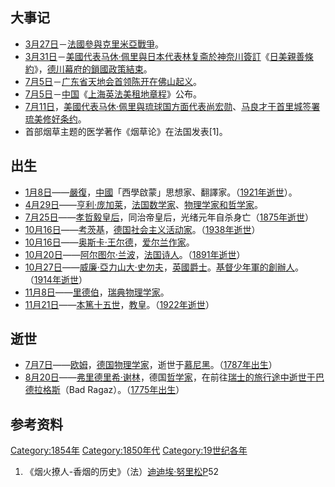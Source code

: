 ## 大事记

  - [3月27日](../Page/3月27日.md "wikilink")－[法國參與](../Page/法國.md "wikilink")[克里米亞戰爭](../Page/克里米亞戰爭.md "wikilink")。
  - [3月31日](../Page/3月31日.md "wikilink")－[美國代表](../Page/美國.md "wikilink")[马休·佩里與](../Page/马休·佩里.md "wikilink")[日本代表](../Page/日本.md "wikilink")[林复斋於](../Page/林复斋.md "wikilink")[神奈川簽訂](../Page/神奈川縣.md "wikilink")《[日美親善條約](../Page/日美神奈川條約.md "wikilink")》，[德川幕府的](../Page/江户幕府.md "wikilink")[鎖國政策結束](../Page/鎖國政策.md "wikilink")。
  - [7月5日](../Page/7月5日.md "wikilink")－[广东省](../Page/广东省.md "wikilink")[天地会首领](../Page/天地会.md "wikilink")[陈开在](../Page/陈开.md "wikilink")[佛山起义](../Page/佛山市.md "wikilink")。
  - [7月5日](../Page/7月5日.md "wikilink")－[中国](../Page/中国.md "wikilink")《[上海英法美租地章程](../Page/上海英法美租地章程.md "wikilink")》公布。
  - [7月11日](../Page/7月11日.md "wikilink")，[美國代表](../Page/美國.md "wikilink")[马休·佩里與](../Page/马休·佩里.md "wikilink")[琉球国方面代表](../Page/琉球国.md "wikilink")[尚宏勋](../Page/尚宏勋.md "wikilink")、[马良才于](../Page/马良才.md "wikilink")[首里城签署](../Page/首里城.md "wikilink")[琉美修好条约](../Page/琉美修好条约.md "wikilink")。
  - 首部烟草主题的医学著作《烟草论》在法国发表\[1\]。

## 出生

  - [1月8日](../Page/1月8日.md "wikilink")——[嚴復](../Page/嚴復.md "wikilink")，[中國](../Page/中國.md "wikilink")「西學啟蒙」思想家、翻譯家。（[1921年逝世](../Page/1921年.md "wikilink")）。
  - [4月29日](../Page/4月29日.md "wikilink")——[亨利·庞加莱](../Page/庞加莱.md "wikilink")，[法国](../Page/法国.md "wikilink")[数学家](../Page/数学家.md "wikilink")、[物理学家和](../Page/物理学家.md "wikilink")[哲学家](../Page/哲学家.md "wikilink")。
  - [7月25日](../Page/7月25日.md "wikilink")——[孝哲毅皇后](../Page/孝哲毅皇后.md "wikilink")，同治帝皇后，光绪元年自杀身亡（[1875年逝世](../Page/1875年.md "wikilink")）
  - [10月16日](../Page/10月16日.md "wikilink")——[考茨基](../Page/卡爾·考茨基.md "wikilink")，[德国](../Page/德国.md "wikilink")[社会主义活动家](../Page/社会主义.md "wikilink")。（[1938年逝世](../Page/1938年.md "wikilink")）
  - [10月16日](../Page/10月16日.md "wikilink")——[奥斯卡·王尔德](../Page/奥斯卡·王尔德.md "wikilink")，[爱尔兰](../Page/爱尔兰.md "wikilink")[作家](../Page/作家.md "wikilink")。
  - [10月20日](../Page/10月20日.md "wikilink")——[阿尔图尔·兰波](../Page/阿尔图尔·兰波.md "wikilink")，[法国](../Page/法国.md "wikilink")[诗人](../Page/诗人.md "wikilink")。（[1891年逝世](../Page/1891年.md "wikilink")）
  - [10月27日](../Page/10月27日.md "wikilink")——[威廉·亞力山大·史勿夫](../Page/威廉·亞力山大·史勿夫.md "wikilink")，[英國爵士](../Page/英国.md "wikilink")。[基督少年軍的創辦人](../Page/基督少年軍.md "wikilink")。（[1914年逝世](../Page/1914年.md "wikilink")）
  - [11月8日](../Page/11月8日.md "wikilink")——[里德伯](../Page/约翰尼斯·里德伯.md "wikilink")，[瑞典](../Page/瑞典.md "wikilink")[物理学家](../Page/物理学家.md "wikilink")。
  - [11月21日](../Page/11月21日.md "wikilink")——[本篤十五世](../Page/本篤十五世.md "wikilink")，[教皇](../Page/教宗.md "wikilink")。（[1922年逝世](../Page/1922年.md "wikilink")）

## 逝世

  - [7月7日](../Page/7月7日.md "wikilink")——[欧姆](../Page/歐姆.md "wikilink")，[德国](../Page/德国.md "wikilink")[物理学家](../Page/物理学家.md "wikilink")，逝世于[慕尼黑](../Page/慕尼黑.md "wikilink")。（[1787年出生](../Page/1787年.md "wikilink")）
  - [8月20日](../Page/8月20日.md "wikilink")——[弗里德里希·谢林](../Page/弗里德里希·谢林.md "wikilink")，德国[哲学家](../Page/哲学家.md "wikilink")，在前往[瑞士的旅行途中逝世于](../Page/瑞士.md "wikilink")[巴德拉格斯](../Page/巴德拉格斯.md "wikilink")（Bad
    Ragaz）。（[1775年出生](../Page/1775年.md "wikilink")）

## 参考资料

[Category:1854年](https://zh.wikipedia.org/wiki/Category:1854年 "wikilink")
[Category:1850年代](https://zh.wikipedia.org/wiki/Category:1850年代 "wikilink")
[Category:19世纪各年](https://zh.wikipedia.org/wiki/Category:19世纪各年 "wikilink")

1.  《烟火撩人-香烟的历史》（法）[迪迪埃·努里松P](../Page/迪迪埃·努里松.md "wikilink")52